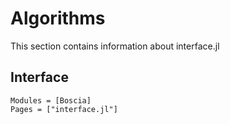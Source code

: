 # Algorithms 

This section contains information about interface.jl

## Interface

```@autodocs
Modules = [Boscia]
Pages = ["interface.jl"]
```


